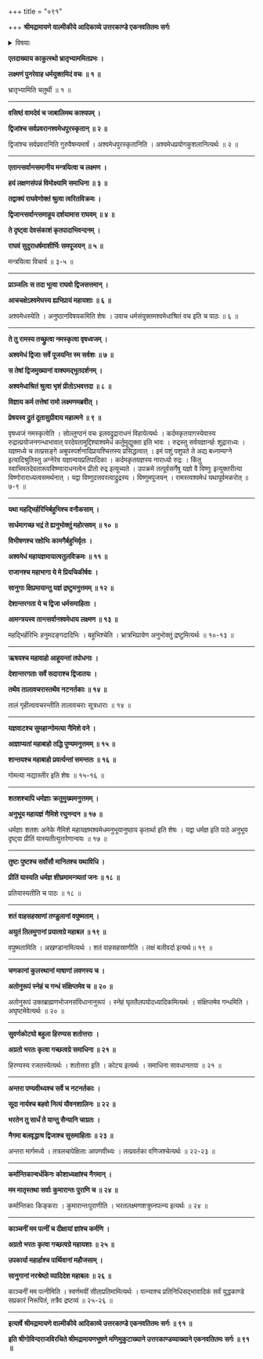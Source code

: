 +++
title = "०९१"

+++
**श्रीमद्रामायणे वाल्मीकीये आदिकाव्ये उत्तरकाण्डे एकनवतितमः सर्गः**


<details><summary>विषयाः</summary>

रामेण लक्ष्मणमुखाद्वसिष्ठाद्याह्वानेन तैःसहाश्वमेधकरणनिर्धारणपूर्वकं लक्ष्मणंप्रति यज्ञशाला निर्मापणसुग्रीवविभीषणाद्यानयनयागीयसामग्रीसंपादनादिचोदना ॥ १ ॥
</details>


**एतदाख्याय काकुत्स्थो भ्रातृभ्याममितप्रभः ।**

**लक्ष्मणं पुनरेवाह धर्मयुक्तमिदं वचः ॥ १ ॥**

भ्रातृभ्यामिति चतुर्थी ॥ १ ॥

****

**वसिष्ठं वामदेवं च जाबालिमथ काश्यपम् ।**

**द्विजांश्च सर्वप्रवरानश्वमेधपुरस्कृतान् ॥ २ ॥**

द्विजांश्च सर्वप्रवरानिति गुरुवैषम्यमार्षं । अश्वमेधपुरस्कृतानिति । अश्वमेधप्रयोगकुशलानित्यर्थः ॥ २ ॥

****

**एतान्त्सर्वान्त्समानीय मन्त्रयित्वा च लक्ष्मण ।**

**हयं लक्षणसंपन्नं विमोक्ष्यामि समाधिना ॥ ३ ॥**

**तद्वाक्यं राघवेणोक्तं श्रुत्वा त्वरितविक्रमः ।**

**द्विजान्त्सर्वान्त्समाहूय दर्शयामास राघवम् ॥ ४ ॥**

**ते दृष्ट्वा देवसंकाशं कृतपादाभिवन्दनम् ।**

**राघवं सुदुराधर्षमाशीर्भिः समपूजयन् ॥ ५ ॥**

मन्त्रयित्वा विचार्य ॥ ३-५ ॥

****

**प्राञ्जलिः स तदा भूत्वा राघवो द्विजसत्तमान् ।**

**आचचक्षेऽश्वमेघस्य ह्यभिप्रायं महायशाः ॥ ६ ॥**

अश्वमेधस्येति । अनुष्ठानविषयकमिति शेषः । उवाच धर्मसंयुक्तमश्वमेधाश्रितं वच इति च पाठः ॥ ६ ॥

****

**ते तु रामस्य तच्छ्रुत्वा नमस्कृत्वा वृषध्वजम् ।**

**अश्वमेधं द्विजाः सर्वे पूजयन्ति स्म सर्वशः ॥ ७ ॥**

**स तेषां द्विजमुख्यानां वाक्यमद्भुतदर्शनम् ।**

**अश्वमेधाश्रितं श्रुत्वा भृशं प्रीतोऽभवत्तदा ॥ ८ ॥**

**विज्ञाय कर्म तत्तेषां रामो लक्ष्मणमब्रवीत् ।**

**प्रेषयस्व द्रुतं दूतासुग्रीवाय महात्मने ॥ ९ ॥**

वृषध्वजं नमस्कृत्वेति । सोल्लुण्ठनं वचः इलवद्रुद्राराधनं विहायेत्यर्थः । कर्दमकृतयागस्येवास्य रुद्रात्प्रयोजनगन्धाभावात् परदेवतामुद्दिश्याश्वमेधं कर्तुमुद्युक्ता इति भावः । रुद्रस्तु सर्वयज्ञानर्हः शूद्राराध्यः । यज्ञमध्ये च तत्प्रसङ्गे अबुपस्पर्शनादिप्रायश्चित्तस्य प्रसिद्धत्वात् । इमं पशुं पशुपते ते अद्य बध्नाम्यग्ने इत्यादिश्रुतिस्तु अग्नेरेव यज्ञान्वयप्रतिपादिका । कर्दमकृतयज्ञस्य नाराध्यो रुद्रः । किंतु स्वाभिमतदेवतारूपविष्ण्वाराधनत्वेन प्रीतो रुद्र इत्युच्यते । उपक्रमे तत्पूर्वसर्गेषु यज्ञो वै विष्णुः इत्युक्तरीत्या विष्णोराराध्यत्वसमर्थनात् । यद्वा विष्णुदत्तवरत्वाद्रुद्रस्य । विष्णुमपूजयन् । रामस्त्वश्वमेधं यथापूर्वमकरोत् ॥ ७-९ ॥

****

**यथा महद्भिर्हरिभिर्बहुभिश्च वनौकसाम् ।**

**सार्धमागच्छ भद्रं ते ह्यनुभोक्तुं महोत्सवम् ॥ १० ॥**

**विभीषणश्च रक्षोभिः कामगैर्बहुभिर्वृतः ।**

**अश्वमेधं महायज्ञमायात्वतुलविक्रमः ॥ ११ ॥**

**राजानश्च महाभागा ये मे प्रियचिकीर्षवः ।**

**सानुगाः क्षिप्रमायान्तु यज्ञं द्रष्टुमनुत्तमम् ॥ १२ ॥**

**देशान्तरगता ये च द्विजा धर्मसमाहिताः ।**

**आमन्त्रयस्व तान्त्सर्वानश्वमेधाय लक्ष्मण ॥ १३ ॥**

महद्भिर्हरिभिः हनुमदङ्गदादिभिः । बहुभिश्चेति । भ्रात्रभिप्रायेण अनुभोक्तुं द्रष्टुमित्यर्थः ॥ १०-१३ ॥

****

**ऋषयश्च महावाहो आहूयन्तां तपोधनाः ।**

**देशान्तरगताः सर्वे सदाराश्च द्विजातयः ।**

**तथैव तालावचरास्तथैव नटनर्तकाः ॥ १४ ॥**

तालं गृहीत्वावचरन्तीति तालावचराः सूत्रधाराः ॥ १४ ॥

****

**यज्ञवाटश्च सुमहान्गोमत्या नैमिशे वने ।**

**आज्ञाप्यतां महाबाहो तद्धि पुण्यमनुत्तमम् ॥ १५ ॥**

**शान्तयश्च महाबाहो प्रवर्त्यन्तां समन्ततः ॥ १६ ॥**

गोमत्या नद्यास्तीर इति शेषः ॥ १५-१६ ॥

****

**शतशश्चापि धर्मज्ञाः क्रतुमुख्यमनुत्तमम् ।**

**अनुभूय महायज्ञं नैमिशे रघुनन्दन ॥ १७ ॥**

धर्मज्ञाः शतशः अनेके नैमिशे महायज्ञमश्वमेधमनुभूयानुष्ठाय कृतार्था इति शेषः । यद्वा धर्मज्ञ इति पाठे अनुभूय दृष्ट्वा प्रीतिं यास्यतीत्युत्तरेणान्वयः ॥ १७ ॥

****

**तुष्टः पुष्टश्च सर्वोसौ मानितश्च यथाविधि ।**

**प्रीतिं यास्यति धर्मज्ञ शीघ्रमामन्त्र्यतां जनः ॥ १८ ॥**

प्रतियास्यतीति च पाठः ॥ १८ ॥

****

**शतं वाहसहस्राणां तण्डुलानां वपुष्मताम् ।**

**अयुतं तिलमुगानां प्रयात्वग्रे महाबल ॥ १९ ॥**

वपुष्मतामिति । अखण्डानामित्यर्थः । शतं वाहसहस्राणीति । लक्षं बलीवर्दा इत्यर्थः॥ १९ ॥

****

**चणकानां कुलस्थानां माषाणां लवणस्य च ।**

**अतोनुरूपं स्नेहं च गन्धं संक्षिप्तमेव च ॥ २० ॥**

अतोनुरूपं उक्तब्राह्मणभोजनसंविधानानुरूपं । स्नेहं घृततैलपयोदध्यादिकमित्यर्थः । संक्षिप्तमेव गन्धमिति । अघृष्टमेवेत्यर्थः ॥ २० ॥

****

**सुवर्णकोट्यो बहुला हिरण्यस शतोत्तराः ।**

**अग्रतो भरतः कृत्वा गच्छत्वग्रे समाधिना ॥ २१ ॥**

हिरण्यस्य रजतस्येत्यर्थः । शतोत्तरा इति । कोट्य इत्यर्थः । समाधिना सावधानतया ॥ २१ ॥

****

**अन्तरा पण्यवीथ्यश्च सर्वे च नटनर्तकाः ।**

**सूदा नार्यश्च बहवो नित्यं यौवनशालिनः ॥ २२ ॥**

**भरतेन तु सार्धं ते यान्तु सैन्यानि चाग्रतः ।**

**नैगमा बलवृद्धाश्र द्विजाश्च सुसमाहिताः ॥ २३ ॥**

अन्तरा मार्गमध्ये । तत्रलचापेक्षिताः आपणवीथ्यः । तत्प्रवर्तका वणिजश्चेत्यर्थः ॥ २२-२३ ॥

****

**कर्मान्तिकान्वर्धकिनः कोशाध्यक्षांश्च नैगमान् ।**

**मम मातृस्तथा सर्वाः कुमारान्तः पुराणि च ॥ २४ ॥**

कर्मान्तिकाः किङ्कराः । कुमारान्तःपुराणीति । भरतलक्ष्मणशत्रुघ्नपत्न्य इत्यर्थः ॥ २४ ॥

****

**काञ्चनीं मम पत्नीं च दीक्षायां ज्ञांश्च कर्मणि ।**

**अग्रतो भरतः कृत्वा गच्छत्वग्रे महायशाः ॥ २५ ॥**

**उपकार्या महार्हाश्च पार्थिवानां महौजसाम् ।**

**सानुगानां नरश्रेष्ठो व्यादिदेश महाबलः ॥ २६ ॥**

काञ्चनीं मम पत्नीमिति । स्वर्णमयीं सीताप्रतिमामित्यर्थः । पत्न्याश्च प्रतिनिधिसद्भावादिकं सर्वं युद्धकाण्डे सप्रकारं निरूपितं, तत्रैव द्रष्टव्यं ॥ २५-२६ ॥

****

**इत्यार्षे श्रीमद्रामायणे वाल्मीकीये आदिकाव्ये उत्तरकाण्डे एकनवतितमः सर्गः ॥ ९१ ॥**

**इति श्रीगोविन्दराजविरचिते श्रीमद्रामायणभूषणे मणिमुकुटाख्याने उत्तरकाण्डव्याख्याने एकनवतितमः सर्गः ॥ ९१ ॥**
